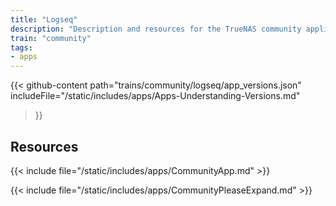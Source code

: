 ```yaml
---
title: "Logseq"
description: "Description and resources for the TrueNAS community application called Logseq."
train: "community"
tags:
- apps
---
```


{{< github-content 
    path="trains/community/logseq/app_versions.json"
	includeFile="/static/includes/apps/Apps-Understanding-Versions.md"
>}}

## Resources

{{< include file="/static/includes/apps/CommunityApp.md" >}}

{{< include file="/static/includes/apps/CommunityPleaseExpand.md" >}}

<!--
<div class="docs-sections">

{{< doc-card title="<appname> Deployments" link="/resources/"
descr="How to deploy and configure the <appname> app." >}}

</div>
-->
